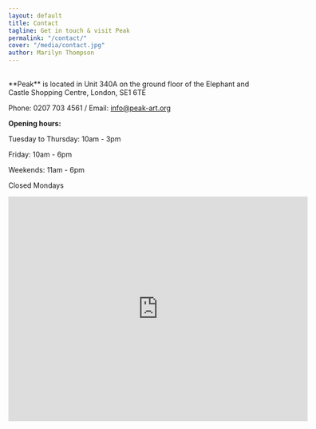 ```yaml
---
layout: default
title: Contact
tagline: Get in touch & visit Peak
permalink: "/contact/"
cover: "/media/contact.jpg"
author: Marilyn Thompson
---
```

<br />
**Peak** is located in Unit 340A on the ground floor of the Elephant and Castle Shopping Centre, London, SE1 6TE

Phone: 0207 703 4561 / Email: [info@peak-art.org](mailto:info@peak-art.org)

**Opening hours:**

Tuesday to Thursday: 10am - 3pm

Friday: 10am - 6pm

Weekends: 11am - 6pm

Closed Mondays

<iframe src="https://www.google.com/maps/embed?pb=!1m18!1m12!1m3!1d39753.961348731136!2d-0.09960328608393162!3d51.48344163185213!2m3!1f0!2f0!3f0!3m2!1i1024!2i768!4f13.1!3m3!1m2!1s0x487604a203170f4b%3A0xa40d195532440ae!2sElephant+and+Castle+Shopping+Centre!5e0!3m2!1sen!2suk!4v1508875702812" width="600" height="450" frameborder="0" style="border:0" allowfullscreen></iframe>
